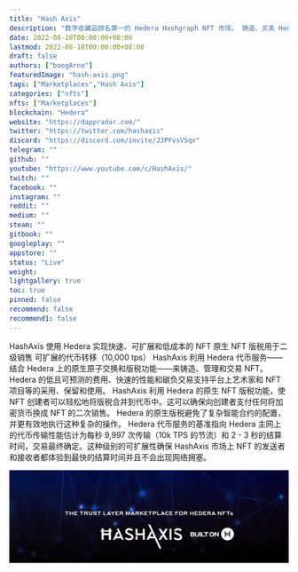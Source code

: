 ```yaml
---
title: "Hash Axis"
description: "数字收藏品排名第一的 Hedera Hashgraph NFT 市场。 铸造、买卖 Hedera NFT。"
date: 2022-08-18T00:00:00+08:00
lastmod: 2022-08-18T00:00:00+08:00
draft: false
authors: ["boogArno"]
featuredImage: "hash-axis.png"
tags: ["Marketplaces","Hash Axis"]
categories: ["nfts"]
nfts: ["Marketplaces"]
blockchain: "Hedera"
website: "https://dappradar.com/"
twitter: "https://twitter.com/hashaxis"
discord: "https://discord.com/invite/J3PFvsVSqv"
telegram: ""
github: ""
youtube: "https://www.youtube.com/c/HashAxis/"
twitch: ""
facebook: ""
instagram: ""
reddit: ""
medium: ""
steam: ""
gitbook: ""
googleplay: ""
appstore: ""
status: "Live"
weight: 
lightgallery: true
toc: true
pinned: false
recommend: false
recommend1: false
---
```

HashAxis 使用 Hedera 实现快速、可扩展和低成本的 NFT 原生 NFT 版税用于二级销售 可扩展的代币转移（10,000 tps）
HashAxis 利用 Hedera 代币服务——结合 Hedera 上的原生原子交换和版税功能——来铸造、管理和交易 NFT。 Hedera 的低且可预测的费用、快速的性能和碳负交易支持平台上艺术家和 NFT 项目等的采用、保留和使用。
HashAxis 利用 Hedera 的原生 NFT 版税功能，使 NFT 创建者可以轻松地将版税合并到代币中。这可以确保向创建者支付任何将加密货币换成 NFT 的二次销售。 Hedera 的原生版税避免了复杂智能合约的配置，并更有效地执行这种复杂的操作。
Hedera 代币服务的基准指向 Hedera 主网上的代币传输性能估计为每秒 9,997 次传输（10k TPS 的节流）和 2 - 3 秒的结算时间，交易最终确定。这种级别的可扩展性确保 HashAxis 市场上 NFT 的发送者和接收者都体验到最快的结算时间并且不会出现网络拥塞。

![1080x360](1080x360.jpg)